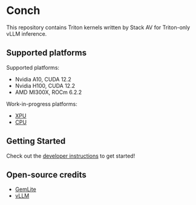 # Conch

This repository contains Triton kernels written by Stack AV for Triton-only vLLM inference.

## Supported platforms

Supported platforms:

- Nvidia A10, CUDA 12.2
- Nvidia H100, CUDA 12.2
- AMD MI300X, ROCm 6.2.2

Work-in-progress platforms:

- [XPU](https://github.com/intel/intel-xpu-backend-for-triton)
- [CPU](https://github.com/triton-lang/triton-cpu)

## Getting Started

Check out the [developer instructions](./docs/getting_started/developer_environment.md) to get started!

## Open-source credits

- [GemLite](https://github.com/mobiusml/gemlite)
- [vLLM](https://github.com/vllm-project/vllm)
